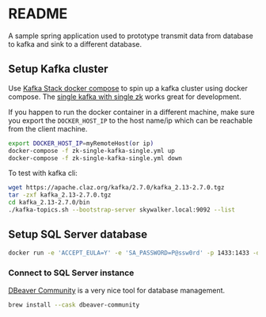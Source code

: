 # README

A sample spring application used to prototype transmit data from database to kafka and sink to a different database.

## Setup Kafka cluster

Use [Kafka Stack docker compose](https://github.com/simplesteph/kafka-stack-docker-compose) to spin up a kafka cluster using docker compose. The [single kafka with single zk](https://github.com/simplesteph/kafka-stack-docker-compose/blob/master/zk-single-kafka-single.yml) works great for development.

If you happen to run the docker container in a different machine, make sure you export the `DOCKER_HOST_IP` to the host name/ip which can be reachable from the client machine.

```bash
export DOCKER_HOST_IP=myRemoteHost(or ip)
docker-compose -f zk-single-kafka-single.yml up
docker-compose -f zk-single-kafka-single.yml down
```

To test with kafka cli:

```bash
wget https://apache.claz.org/kafka/2.7.0/kafka_2.13-2.7.0.tgz
tar -zxf kafka_2.13-2.7.0.tgz
cd kafka_2.13-2.7.0/bin
./kafka-topics.sh --bootstrap-server skywalker.local:9092 --list
```

## Setup SQL Server database

```bash
docker run -e 'ACCEPT_EULA=Y' -e 'SA_PASSWORD=P@ssw0rd' -p 1433:1433 -d mcr.microsoft.com/mssql/server:2017-latest
```
### Connect to SQL Server instance

[DBeaver Community](https://dbeaver.io/) is a very nice tool for database management.

```bash
brew install --cask dbeaver-community
```

